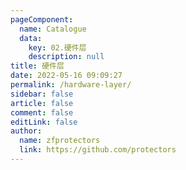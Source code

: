 ```yaml
---
pageComponent: 
  name: Catalogue
  data: 
    key: 02.硬件层
    description: null
title: 硬件层
date: 2022-05-16 09:09:27
permalink: /hardware-layer/
sidebar: false
article: false
comment: false
editLink: false
author: 
  name: zfprotectors
  link: https://github.com/protectors
---
```

